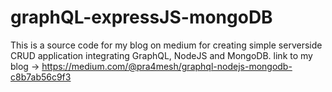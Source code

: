 # graphQL-expressJS-mongoDB  
This is a source code for my blog on medium for creating simple serverside CRUD application integrating GraphQL, NodeJS and MongoDB.
link to my blog -> https://medium.com/@pra4mesh/graphql-nodejs-mongodb-c8b7ab56c9f3
